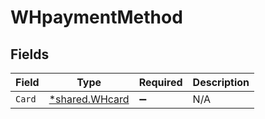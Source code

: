# WHpaymentMethod


## Fields

| Field                                                  | Type                                                   | Required                                               | Description                                            |
| ------------------------------------------------------ | ------------------------------------------------------ | ------------------------------------------------------ | ------------------------------------------------------ |
| `Card`                                                 | [*shared.WHcard](../../../pkg/models/shared/whcard.md) | :heavy_minus_sign:                                     | N/A                                                    |